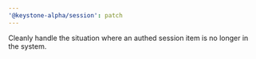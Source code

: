 ```yaml
---
'@keystone-alpha/session': patch
---
```


Cleanly handle the situation where an authed session item is no longer in the system.
